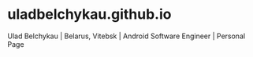 # uladbelchykau.github.io
Ulad Belchykau | Belarus, Vitebsk | Android Software Engineer | Personal Page